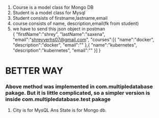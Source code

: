 1) Course is a model class for Mongo DB
2) Student is a model class for Mysql
3) Student consists of firstname,lastname,email
4) course consists of name, description,email(fk from student)
5) we have to send this json object in postman   
   {
   "firstName":"shrey",
   "lastName":"saxena",
   "email":"shreyyerhs07@gmail.com",
   "courses":[{
   "name":"docker",
   "description":"docker",
   "email":""
   },{
   "name":"kubernetes",
   "description":"kubernetes",
   "email":""
}]
}


# BETTER WAY
### Above method was implemented in com.multipledatabase pakage. But it is little complicated, so a simpler version is inside com.multipledatabase.test pakage

1) City is for MysQL Ans State is for Mongo db.

